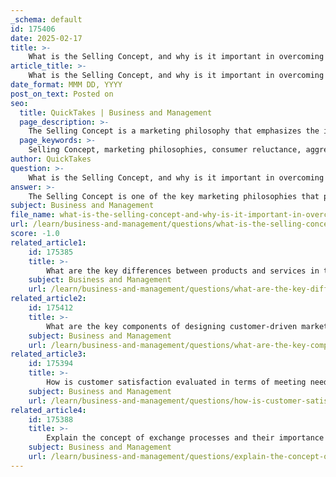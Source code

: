 ```yaml
---
_schema: default
id: 175406
date: 2025-02-17
title: >-
    What is the Selling Concept, and why is it important in overcoming consumer reluctance?
article_title: >-
    What is the Selling Concept, and why is it important in overcoming consumer reluctance?
date_format: MMM DD, YYYY
post_on_text: Posted on
seo:
  title: QuickTakes | Business and Management
  page_description: >-
    The Selling Concept is a marketing philosophy that emphasizes the importance of aggressive selling and promotional strategies to overcome consumer reluctance and drive purchases.
  page_keywords: >-
    Selling Concept, marketing philosophies, consumer reluctance, aggressive sales tactics, promotional strategies, consumer hesitation, product value, creating awareness, building relationships, encouraging trial, sales promotions, urgency, customer acquisition
author: QuickTakes
question: >-
    What is the Selling Concept, and why is it important in overcoming consumer reluctance?
answer: >-
    The Selling Concept is one of the key marketing philosophies that posits that consumers will not purchase a product unless significant effort is made in selling and promotion. This concept emphasizes the importance of aggressive sales tactics and promotional strategies to persuade customers to buy products, regardless of whether they initially have a need or desire for them.\n\n### Importance of the Selling Concept in Overcoming Consumer Reluctance\n\n1. **Addressing Consumer Hesitation**: Many consumers may be reluctant to make a purchase due to uncertainty about the product's value or relevance to their needs. The Selling Concept focuses on overcoming this hesitation through persuasive selling techniques, which can help clarify the benefits and features of the product.\n\n2. **Creating Awareness**: Often, consumers may not be aware of a product or its benefits. The Selling Concept emphasizes the need for extensive promotion to inform potential buyers about the product, thereby increasing visibility and interest.\n\n3. **Building Relationships**: Effective selling involves not just pushing a product but also engaging with consumers to understand their concerns and objections. This interaction can help build trust and rapport, making consumers more likely to consider the purchase.\n\n4. **Encouraging Trial**: The Selling Concept often includes strategies to encourage consumers to try the product, such as free samples or demonstrations. This can reduce the perceived risk associated with trying something new, thus overcoming reluctance.\n\n5. **Highlighting Urgency**: Sales promotions often create a sense of urgency (e.g., limited-time offers), which can motivate consumers to act quickly rather than delaying their decision, thus addressing any reluctance to purchase.\n\nIn summary, the Selling Concept is crucial for overcoming consumer reluctance as it focuses on proactive engagement, education, and persuasion, ultimately leading to increased sales and customer acquisition.
subject: Business and Management
file_name: what-is-the-selling-concept-and-why-is-it-important-in-overcoming-consumer-reluctance.md
url: /learn/business-and-management/questions/what-is-the-selling-concept-and-why-is-it-important-in-overcoming-consumer-reluctance
score: -1.0
related_article1:
    id: 175385
    title: >-
        What are the key differences between products and services in the context of core marketing concepts?
    subject: Business and Management
    url: /learn/business-and-management/questions/what-are-the-key-differences-between-products-and-services-in-the-context-of-core-marketing-concepts
related_article2:
    id: 175412
    title: >-
        What are the key components of designing customer-driven marketing strategies?
    subject: Business and Management
    url: /learn/business-and-management/questions/what-are-the-key-components-of-designing-customerdriven-marketing-strategies
related_article3:
    id: 175394
    title: >-
        How is customer satisfaction evaluated in terms of meeting needs and expectations?
    subject: Business and Management
    url: /learn/business-and-management/questions/how-is-customer-satisfaction-evaluated-in-terms-of-meeting-needs-and-expectations
related_article4:
    id: 175388
    title: >-
        Explain the concept of exchange processes and their importance in marketing.
    subject: Business and Management
    url: /learn/business-and-management/questions/explain-the-concept-of-exchange-processes-and-their-importance-in-marketing
---
```


&nbsp;